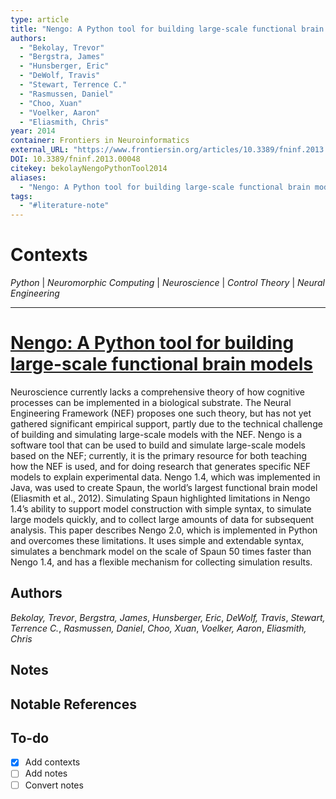 ```yaml
---
type: article
title: "Nengo: A Python tool for building large-scale functional brain models"
authors:
  - "Bekolay, Trevor"
  - "Bergstra, James"
  - "Hunsberger, Eric"
  - "DeWolf, Travis"
  - "Stewart, Terrence C."
  - "Rasmussen, Daniel"
  - "Choo, Xuan"
  - "Voelker, Aaron"
  - "Eliasmith, Chris"
year: 2014
container: Frontiers in Neuroinformatics
external_URL: "https://www.frontiersin.org/articles/10.3389/fninf.2013.00048/full"
DOI: 10.3389/fninf.2013.00048
citekey: bekolayNengoPythonTool2014
aliases:
  - "Nengo: A Python tool for building large-scale functional brain models"
tags:
  - "#literature-note"
---
```


# Contexts

*Python* | *Neuromorphic Computing* | *Neuroscience* | *Control Theory* | *Neural Engineering*

---

# [Nengo: A Python tool for building large-scale functional brain models](zotero://select/items/@bekolayNengoPythonTool2014)

Neuroscience currently lacks a comprehensive theory of how cognitive processes can be implemented in a biological substrate. The Neural Engineering Framework (NEF) proposes one such theory, but has not yet gathered significant empirical support, partly due to the technical challenge of building and simulating large-scale models with the NEF. Nengo is a software tool that can be used to build and simulate large-scale models based on the NEF; currently, it is the primary resource for both teaching how the NEF is used, and for doing research that generates specific NEF models to explain experimental data. Nengo 1.4, which was implemented in Java, was used to create Spaun, the world’s largest functional brain model (Eliasmith et al., 2012). Simulating Spaun highlighted limitations in Nengo 1.4’s ability to support model construction with simple syntax, to simulate large models quickly, and to collect large amounts of data for subsequent analysis. This paper describes Nengo 2.0, which is implemented in Python and overcomes these limitations. It uses simple and extendable syntax, simulates a benchmark model on the scale of Spaun 50 times faster than Nengo 1.4, and has a flexible mechanism for collecting simulation results.

## Authors

*Bekolay, Trevor*, *Bergstra, James*, *Hunsberger, Eric*, *DeWolf, Travis*, *Stewart, Terrence C.*, *Rasmussen, Daniel*, *Choo, Xuan*, *Voelker, Aaron*, *Eliasmith, Chris*

## Notes

### 

## Notable References

## To-do

* [x] Add contexts
* [ ] Add notes
* [ ] Convert notes
